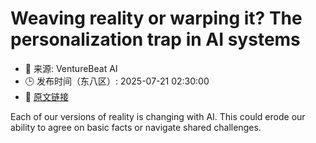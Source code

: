 # Weaving reality or warping it? The personalization trap in AI systems
- 📅 来源: VentureBeat AI
- 🕒 发布时间（东八区）: 2025-07-21 02:30:00
- 🔗 [原文链接](https://venturebeat.com/ai/weaving-reality-or-warping-it-the-personalization-trap-in-ai-systems/)

Each of our versions of reality is changing with AI. This could erode our ability to agree on basic facts or navigate shared challenges.